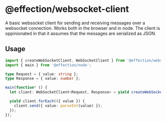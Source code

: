 # @effection/websocket-client

A basic websocket client for sending and receiving messages over a websocket
connection.  Works both in the browser and in node. The client is oppinionated
in that it assumes that the messages are serialized as JSON.

## Usage

``` typescript
import { createWebSocketClient, WebSocketClient } from '@effection/websocket-client';
import { main } from '@effection/node';

type Request = { value: string };
type Response = { value: number };

main(function* () {
  let client: WebSocketClient<Request, Response> = yield createWebSocketClient('ws://localhost:1234');

  yield client.forEach(({ value }) {
    client.send({ value: parseInt(value) });
  });
});
```
